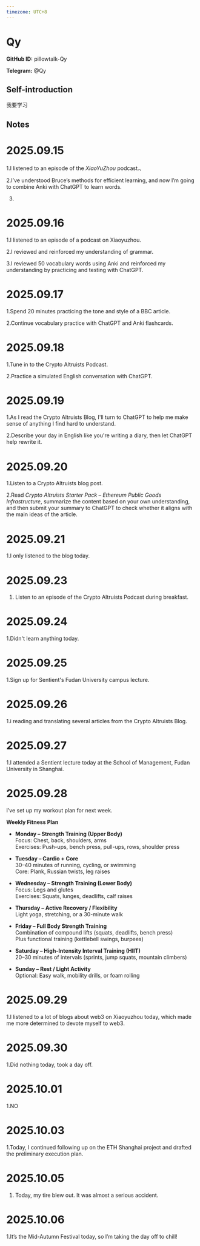 ```yaml
---
timezone: UTC+8
---
```


# Qy

**GitHub ID:** pillowtalk-Qy

**Telegram:** @Qy

## Self-introduction

我要学习

## Notes
<!-- Content_START -->
# 2025.09.15
<!-- DAILY_CHECKIN_2025-09-15_START -->
1.I listened to an episode of the _XiaoYuZhou_ podcast.、

2.I’ve understood Bruce’s methods for efficient learning, and now I’m going to combine Anki with ChatGPT to learn words.

3.
<!-- DAILY_CHECKIN_2025-09-15_END -->


# 2025.09.16
<!-- DAILY_CHECKIN_2025-09-16_START -->
1.I listened to an episode of a podcast on Xiaoyuzhou.

2.I reviewed and reinforced my understanding of grammar.

3.I reviewed 50 vocabulary words using Anki and reinforced my understanding by practicing and testing with ChatGPT.
<!-- DAILY_CHECKIN_2025-09-16_END -->


# 2025.09.17
<!-- DAILY_CHECKIN_2025-09-17_START -->
1.Spend 20 minutes practicing the tone and style of a BBC article.

2.Continue vocabulary practice with ChatGPT and Anki flashcards.
<!-- DAILY_CHECKIN_2025-09-17_END -->


# 2025.09.18
<!-- DAILY_CHECKIN_2025-09-18_START -->
1.Tune in to the Crypto Altruists Podcast.

2.Practice a simulated English conversation with ChatGPT.
<!-- DAILY_CHECKIN_2025-09-18_END -->


# 2025.09.19
<!-- DAILY_CHECKIN_2025-09-19_START -->
1.As I read the Crypto Altruists Blog, I'll turn to ChatGPT to help me make sense of anything I find hard to understand.

2.Describe your day in English like you're writing a diary, then let ChatGPT help rewrite it.
<!-- DAILY_CHECKIN_2025-09-19_END -->


# 2025.09.20
<!-- DAILY_CHECKIN_2025-09-20_START -->
1.Listen to a Crypto Altruists blog post.

2.Read _Crypto Altruists Starter Pack – Ethereum Public Goods Infrastructure_, summarize the content based on your own understanding, and then submit your summary to ChatGPT to check whether it aligns with the main ideas of the article.
<!-- DAILY_CHECKIN_2025-09-20_END -->


# 2025.09.21
<!-- DAILY_CHECKIN_2025-09-21_START -->
1.I only listened to the blog today.
<!-- DAILY_CHECKIN_2025-09-21_END -->


# 2025.09.23
<!-- DAILY_CHECKIN_2025-09-23_START -->
1.  Listen to an episode of the Crypto Altruists Podcast during breakfast.
<!-- DAILY_CHECKIN_2025-09-23_END -->


# 2025.09.24
<!-- DAILY_CHECKIN_2025-09-24_START -->
1.Didn't learn anything today.
<!-- DAILY_CHECKIN_2025-09-24_END -->


# 2025.09.25
<!-- DAILY_CHECKIN_2025-09-25_START -->
1.Sign up for Sentient's Fudan University campus lecture.
<!-- DAILY_CHECKIN_2025-09-25_END -->


# 2025.09.26
<!-- DAILY_CHECKIN_2025-09-26_START -->
1.i reading and translating several articles from the Crypto Altruists Blog.
<!-- DAILY_CHECKIN_2025-09-26_END -->


# 2025.09.27
<!-- DAILY_CHECKIN_2025-09-27_START -->
1.I attended a Sentient lecture today at the School of Management, Fudan University in Shanghai.
<!-- DAILY_CHECKIN_2025-09-27_END -->


# 2025.09.28
<!-- DAILY_CHECKIN_2025-09-28_START -->
I’ve set up my workout plan for next week.

**Weekly Fitness Plan**

-   **Monday – Strength Training (Upper Body)**  
    Focus: Chest, back, shoulders, arms  
    Exercises: Push-ups, bench press, pull-ups, rows, shoulder press
    
-   **Tuesday – Cardio + Core**  
    30–40 minutes of running, cycling, or swimming  
    Core: Plank, Russian twists, leg raises
    
-   **Wednesday – Strength Training (Lower Body)**  
    Focus: Legs and glutes  
    Exercises: Squats, lunges, deadlifts, calf raises
    
-   **Thursday – Active Recovery / Flexibility**  
    Light yoga, stretching, or a 30-minute walk
    
-   **Friday – Full Body Strength Training**  
    Combination of compound lifts (squats, deadlifts, bench press)  
    Plus functional training (kettlebell swings, burpees)
    
-   **Saturday – High-Intensity Interval Training (HIIT)**  
    20–30 minutes of intervals (sprints, jump squats, mountain climbers)
    
-   **Sunday – Rest / Light Activity**  
    Optional: Easy walk, mobility drills, or foam rolling
<!-- DAILY_CHECKIN_2025-09-28_END -->


# 2025.09.29
<!-- DAILY_CHECKIN_2025-09-29_START -->
1.I listened to a lot of blogs about web3 on Xiaoyuzhou today, which made me more determined to devote myself to web3.
<!-- DAILY_CHECKIN_2025-09-29_END -->


# 2025.09.30
<!-- DAILY_CHECKIN_2025-09-30_START -->
1.Did nothing today, took a day off.
<!-- DAILY_CHECKIN_2025-09-30_END -->


# 2025.10.01
<!-- DAILY_CHECKIN_2025-10-01_START -->
1.NO
<!-- DAILY_CHECKIN_2025-10-01_END -->


# 2025.10.03
<!-- DAILY_CHECKIN_2025-10-03_START -->
1.Today, I continued following up on the ETH Shanghai project and drafted the preliminary execution plan.
<!-- DAILY_CHECKIN_2025-10-03_END -->


# 2025.10.05
<!-- DAILY_CHECKIN_2025-10-05_START -->
1.  Today, my tire blew out. It was almost a serious accident.
<!-- DAILY_CHECKIN_2025-10-05_END -->


# 2025.10.06
<!-- DAILY_CHECKIN_2025-10-06_START -->
1.It’s the Mid-Autumn Festival today, so I’m taking the day off to chill!
<!-- DAILY_CHECKIN_2025-10-06_END -->
<!-- Content_END -->
